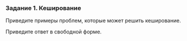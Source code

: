 ### Задание 1. Кеширование
Приведите примеры проблем, которые может решить кеширование.

Приведите ответ в свободной форме.
